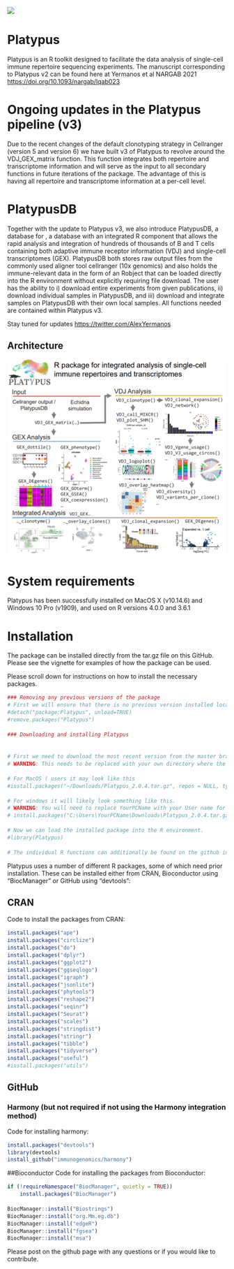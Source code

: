 
<!-- README.md is generated from README.Rmd. Please edit that file -->

![](https://repository-images.githubusercontent.com/297313954/10e0a180-713e-11eb-9a23-ef93a9d86e8b)

# Platypus 

Platypus is an R toolkit designed to facilitate the data analysis of
single-cell immune repertoire sequencing experiments. The manuscript
corresponding to Platypus v2 can be found here at Yermanos et al NARGAB
2021 <https://doi.org/10.1093/nargab/lqab023>

# Ongoing updates in the Platypus pipeline (v3)

Due to the recent changes of the default clonotyping strategy in
Cellranger (version 5 and version 6) we have built v3 of
Platypus to revolve around the VDJ\_GEX\_matrix function. This function
integrates both repertoire and transcriptome information and will serve
as the input to all secondary functions in future iterations of the
package. The advantage of this is having all repertoire and
transcriptome information at a per-cell level.

# PlatypusDB

Together with the update to Platypus v3, we also introduce PlatypusDB, a database for , a database with an integrated R component that allows 
the rapid analysis and integration of hundreds of thousands of B and T cells containing both adaptive immune receptor information (VDJ) and single-cell transcriptomes (GEX). 
PlatypusDB both stores raw output files from the commonly used aligner tool cellranger (10x genomics) and also holds the immune-relevant data in the form of an Robject
that can be loaded directly into the R environment without explicitly requiring file download. The user has the ability to
i) download entire experiments from given publications, ii) download individual samples in PlatypusDB, and iii) download and integrate samples on PlatypusDB with their own local samples.
All functions needed are contained within Platypus v3. 

Stay tuned for updates <https://twitter.com/AlexYermanos>

## Architecture

![](https://raw.githubusercontent.com/alexyermanos/Platypus/master/docs/images/PlatypusV3_abstract.png)

# System requirements

Platypus has been successfully installed on MacOS X (v10.14.6) and
Windows 10 Pro (v1909), and used on R versions 4.0.0 and 3.6.1

# Installation

The package can be installed directly from the tar.gz file on this
GitHub. Please see the vignette for examples of how the package can be
used.

Please scroll down for instructions on how to install the necessary
packages.

``` r
### Removing any previous versions of the package
# First we will ensure that there is no previous version installed locally
#detach("package:Platypus", unload=TRUE)
#remove.packages("Platypus")

### Downloading and installing Platypus


# First we need to download the most recent version from the master branch at https://github.com/alexyermanos/Platypus we can install the package using the following command. 
# WARNING: This needs to be replaced with your own directory where the downloaded package is found

# For MacOS ( users it may look like this
#install.packages("~/Downloads/Platypus_2.0.4.tar.gz", repos = NULL, type="source")

# For windows it will likely look something like this. 
# WARNING: You will need to replace YourPCName with your User name for the windows account in the directory. 
# install.packages("C:\Users\YourPCName\Downloads\Platypus_2.0.4.tar.gz", repos = NULL, type="source")

# Now we can load the installed package into the R environment. 
#library(Platypus)

# The individual R functions can additionally be found on the github in the Functions branch. Within this branch, there is a folder "R" which contains the individual functions. This can similarly be downloaded and loaded into the R environment incase not all functions are desired. Similarly, these functions are actively updated and may include more features than the in original tar.gz file. 
```

Platypus uses a number of different R packages, some of which need prior
installation. These can be installed either from CRAN, Bioconductor
using “BiocManager” or GitHub using “devtools”:

## CRAN

Code to install the packages from CRAN:

``` r
install.packages("ape")
install.packages("circlize")
install.packages("do")
install.packages("dplyr")
install.packages("ggplot2")
install.packages("ggseqlogo")
install.packages("igraph")
install.packages("jsonlite")
install.packages("phytools")
install.packages("reshape2")
install.packages("seqinr")
install.packages("Seurat")
install.packages("scales")
install.packages("stringdist")
install.packages("stringr")
install.packages("tibble")
install.packages("tidyverse")
install.packages("useful")
#install.packages("utils")
```

## GitHub

### Harmony (but not required if not using the Harmony integration method)

Code for installing harmony:

``` r
install.packages("devtools")
library(devtools)
install_github("immunogenomics/harmony")
```

\#\#Bioconductor Code for installing the packages from Bioconductor:

``` r
if (!requireNamespace("BiocManager", quietly = TRUE))
    install.packages("BiocManager")
    
BiocManager::install("Biostrings")
BiocManager::install("org.Mm.eg.db")
BiocManager::install("edgeR")
BiocManager::install("fgsea")
BiocManager::install("msa")
```

Please post on the github page with any questions or if you would like
to contribute.
